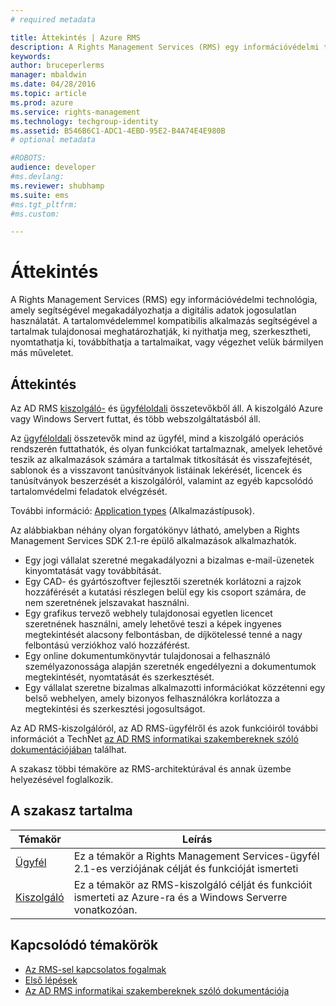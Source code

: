 ```yaml
---
# required metadata

title: Áttekintés | Azure RMS
description: A Rights Management Services (RMS) egy információvédelmi technológia, amely segítségével megakadályozhatja a digitális adatok jogosulatlan használatát.
keywords:
author: bruceperlerms
manager: mbaldwin
ms.date: 04/28/2016
ms.topic: article
ms.prod: azure
ms.service: rights-management
ms.technology: techgroup-identity
ms.assetid: B546B6C1-ADC1-4EBD-95E2-B4A74E4E980B
# optional metadata

#ROBOTS:
audience: developer
#ms.devlang:
ms.reviewer: shubhamp
ms.suite: ems
#ms.tgt_pltfrm:
#ms.custom:

---
```


# Áttekintés

A Rights Management Services (RMS) egy információvédelmi technológia, amely segítségével megakadályozhatja a digitális adatok jogosulatlan használatát. A tartalomvédelemmel kompatibilis alkalmazás segítségével a tartalmak tulajdonosai meghatározhatják, ki nyithatja meg, szerkesztheti, nyomtathatja ki, továbbíthatja a tartalmaikat, vagy végezhet velük bármilyen más műveletet.

## Áttekintés

Az AD RMS [kiszolgáló-](ad-rms-server.md) és [ügyféloldali](ad-rms-client.md) összetevőkből áll. A kiszolgáló Azure vagy Windows Servert futtat, és több webszolgáltatásból áll.

Az [ügyféloldali](ad-rms-client.md) összetevők mind az ügyfél, mind a kiszolgáló operációs rendszerén futtathatók, és olyan funkciókat tartalmaznak, amelyek lehetővé teszik az alkalmazások számára a tartalmak titkosítását és visszafejtését, sablonok és a visszavont tanúsítványok listáinak lekérését, licencek és tanúsítványok beszerzését a kiszolgálóról, valamint az egyéb kapcsolódó tartalomvédelmi feladatok elvégzését.

További információ: [Application types](application-types.md) (Alkalmazástípusok).

Az alábbiakban néhány olyan forgatókönyv látható, amelyben a Rights Management Services SDK 2.1-re épülő alkalmazások alkalmazhatók.

-   Egy jogi vállalat szeretné megakadályozni a bizalmas e-mail-üzenetek kinyomtatását vagy továbbítását.
-   Egy CAD- és gyártószoftver fejlesztői szeretnék korlátozni a rajzok hozzáférését a kutatási részlegen belül egy kis csoport számára, de nem szeretnének jelszavakat használni.
-   Egy grafikus tervező webhely tulajdonosai egyetlen licencet szeretnének használni, amely lehetővé teszi a képek ingyenes megtekintését alacsony felbontásban, de díjkötelessé tenné a nagy felbontású verziókhoz való hozzáférést.
-   Egy online dokumentumkönyvtár tulajdonosai a felhasználó személyazonossága alapján szeretnék engedélyezni a dokumentumok megtekintését, nyomtatását és szerkesztését.
-   Egy vállalat szeretne bizalmas alkalmazotti információkat közzétenni egy belső webhelyen, amely bizonyos felhasználókra korlátozza a megtekintési és szerkesztési jogosultságot.

Az AD RMS-kiszolgálóról, az AD RMS-ügyfélről és azok funkcióiról további információt a TechNet [az AD RMS informatikai szakembereknek szóló dokumentációjában](https://TechNet.Microsoft.Com/en-us/library/cc771234.aspx) találhat.

A szakasz többi témaköre az RMS-architektúrával és annak üzembe helyezésével foglalkozik.

## A szakasz tartalma

| Témakör | Leírás |
|-------|-------------|
|[Ügyfél](ad-rms-client.md) |Ez a témakör a Rights Management Services-ügyfél 2.1-es verziójának célját és funkcióját ismerteti |
|[Kiszolgáló](ad-rms-server.md) | Ez a témakör az RMS-kiszolgáló célját és funkcióit ismerteti az Azure-ra és a Windows Serverre vonatkozóan.|


## Kapcsolódó témakörök

* [Az RMS-sel kapcsolatos fogalmak](application-types.md)
* [Első lépések](getting-started-with-ad-rms-2-0.md)
* [Az AD RMS informatikai szakembereknek szóló dokumentációja](https://TechNet.Microsoft.Com/en-us/library/cc771234.aspx)
 

 


<!--HONumber=Jun16_HO2-->


